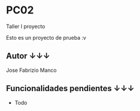 # PC02
Taller I proyecto

Esto es un proyecto de prueba :v

## Autor ↓↓↓ 

Jose Fabrizio Manco

## Funcionalidades pendientes ↓↓↓

* Todo

